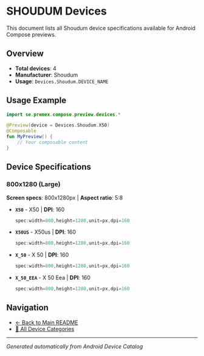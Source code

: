 # SHOUDUM Devices

This document lists all Shoudum device specifications available for Android Compose previews.

## Overview

- **Total devices**: 4
- **Manufacturer**: Shoudum
- **Usage**: `Devices.Shoudum.DEVICE_NAME`

## Usage Example

```kotlin
import se.premex.compose.preview.devices.*

@Preview(device = Devices.Shoudum.X50)
@Composable
fun MyPreview() {
    // Your composable content
}
```

## Device Specifications

### 800x1280 (Large)

**Screen specs**: 800x1280px | **Aspect ratio**: 5:8

- **`X50`** - X50 | **DPI**: 160
  ```kotlin
  spec:width=800,height=1280,unit=px,dpi=160
  ```

- **`X50US`** - X50us | **DPI**: 160
  ```kotlin
  spec:width=800,height=1280,unit=px,dpi=160
  ```

- **`X_50`** - X 50 | **DPI**: 160
  ```kotlin
  spec:width=800,height=1280,unit=px,dpi=160
  ```

- **`X_50_EEA`** - X 50 Eea | **DPI**: 160
  ```kotlin
  spec:width=800,height=1280,unit=px,dpi=160
  ```

## Navigation

- [← Back to Main README](../../README.md)
- [📱 All Device Categories](../README.md)

---
*Generated automatically from Android Device Catalog*

